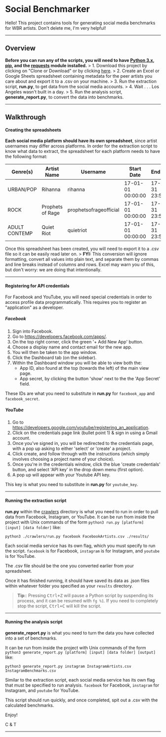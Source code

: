 Social Benchmarker
===================

Hello! This project contains tools for generating social media benchmarks for WBR artists. Don't delete me, I'm very helpful!

----------


Overview
-------------



**Before you can run any of the scripts, you will need to have [Python 3.x](https://www.python.org/downloads/), [pip](https://stackoverflow.com/questions/40868345/checking-whether-the-pip-is-installed), and the [requests](https://pypi.python.org/pypi/requests) module installed.**
	> 1. Download this project by clicking on "Clone or Download" or by clicking [here](https://github.com/cfoster0/social_benchmarker/archive/master.zip).
	> 2. Create an Excel or Google Sheets spreadsheet containing metadata for the peer artists you care about and export it to a .csv on your machine.
	> 3. Run the extraction script, **run.py**, to get data from the social media accounts.
	> 4. Wait . . . Los Angeles wasn't built in a day.
	> 5. Run the analysis script, **generate_report.py**, to convert the data into benchmarks.

----------

Walkthrough
-------------


#### Creating the spreadsheets

**Each social media platform should have its own spreadsheet**, since artist usernames may differ across platforms. In order for the extraction script to know what data to extract, the spreadsheet for each platform needs to have the following format:

| Genre(s)      | Artist Name      | Username               | Start Date        | End Date          |
|---------------|------------------|------------------------|-------------------|-------------------|
| URBAN/POP     | Rihanna          | rihanna                | 17-01-01 00:00:00 | 17-12-31 23:59:59 |
| ROCK          | Prophets of Rage | prophetsofrageofficial | 17-01-01 00:00:00 | 17-12-31 23:59:59 |
| ADULT CONTEMP | Quiet Riot       | quietriot              | 17-01-01 00:00:00 | 17-12-31 23:59:59 |

Once this spreadsheet has been created, you will need to export it to a .csv file so it can be easily read later on. 
	> **FYI:** This conversion will ignore formatting, convert all values into plain text, and separate them by commas and line breaks instead of columns and rows. Excel may warn you of this, but don't worry: we are doing that intentionally.

----------

#### Registering for API credentials

For Facebook and YouTube, you will need special credentials in order to access profile data programmatically. This requires you to register an "application" as a developer.

##### Facebook

1. Sign into Facebook.
2. Go to https://developers.facebook.com/apps/.
3. On the top right corner, click the green '+ Add New App' button.
4. Choose a display name and contact email for the new app.
5. You will then be taken to the app window.
5. Click the Dashboard tab (on the sidebar).
6. Within the Dashboard window you will be able to view both the:
	* App ID, also found at the top (towards the left) of the main view page.
	* App secret, by clicking the button 'show' next to the the 'App Secret' field.

These IDs are what you need to substitute in **run.py** for `facebook_app` and `facebook_secret`.

##### YouTube

1. Go to https://developers.google.com/youtube/registering_an_application.
2. Click on the credentials page link (bullet point 1) & sign in using a Gmail account.
3. Once you've signed in, you will be redirected to the credentials page, with a pop up asking to either 'select' or 'create' a project. 
4. Click create, and follow through with the instructions (which simply involves choosing a project name of your choice).
5. Once you're in the credentials window, click the blue 'create credentials' button, and select 'API key' in the drop down menu (first option).
6. A pop up will appear with your Youtube API key.

This key is what you need to substitute in **run.py** for `youtube_key`.

----------

#### Running the extraction script

**run.py** within the [crawlers](crawlers) directory is what you need to run in order to pull data from Facebook, Instagram, or YouTube. It can be run from inside the project with Unix commands of the form `python3 run.py [platform] [input] [data folder]` like:
```
python3 ./crawlers/run.py facebook FacebookArtists.csv ./results/
```
Each social media service has its own flag, which you must specify to run the script. `facebook` is for Facebook, `instagram` is for Instagram, and `youtube` is for YouTube.

The .csv file should be the one you converted earlier from your spreadsheet.

Once it has finished running, it should have saved its data as .json files within whatever folder you specified as your `results` directory.

> **Tip:**: Pressing <kbd>Ctrl+Z</kbd> will pause a Python script by suspending its process, and it can be resumed with `fg %1`. If you need to completely stop the script, <kbd>Ctrl+C</kbd> will kill the script.

----------

#### Running the analysis script
**generate_report.py** is what you need to turn the data you have collected into a set of benchmarks. 

It can be run from inside the project with Unix commands of the form `python3 generate_report.py [platform] [input] [data folder] [output]` like:
```
python3 generate_report.py instagram InstagramArtists.csv InstagramBenchmarks.csv
```
Similar to the extraction script, each social media service has its own flag that must be specified to run analysis. `facebook` for Facebook, `instagram` for Instagram, and `youtube` for YouTube.

This script should run quickly, and once completed, spit out a .csv with the calculated benchmarks.

Enjoy!

C & T

----------
